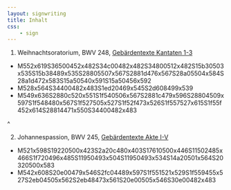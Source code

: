 ```yaml
---
layout: signwriting
title: Inhalt
css:
    - sign
---
```


<!--
https://www.signbank.org/signpuddle2.0/searchword.php
https://www.sutton-signwriting.io/signmaker
-->


1. Weihnachtsoratorium, BWV 248, [Gebärdentexte Kantaten 1-3](wo/)
  + M552x619S36500452x482S34c00482x482S34800512x482S15b30503x535S15b38489x535S28805507x567S2881d476x567S28a05504x584S28a1d472x583S15a50540x591S15a50456x592
  + M528x564S34400482x483S1ed20469x545S2d608499x539
  + M549x636S2880c520x551S1f540506x567S2881c479x596S28804509x597S1f548480x567S1f527505x527S1f52f473x526S1f557527x615S1f55f452x614S28814471x550S34400482x483

^

2. Johannespassion, BWV 245, [Gebärdentexte Akte I-V](jp/)
  <!--+ M605x520S19220416x500S2a20c396x480S17610441x504S11502461x504S1f720495x504S11950519x493S11950545x493S14a20571x504S20320590x504-->
  + M521x598S19220500x423S2a20c480x403S17610500x446S11502485x466S1f720496x485S11950493x504S11950493x534S14a20501x564S20320500x583
  + M542x608S20e00479x546S2fc04489x597S1f551521x529S1f559455x527S2eb04505x562S2eb48473x561S20e00505x546S30e00482x483